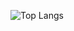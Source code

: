 ![Top Langs](https://github-readme-stats.vercel.app/api/top-langs/?username=koukihk&layout=compact)

